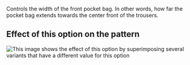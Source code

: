 Controls the width of the front pocket bag.
In other words, how far the pocket bag extends towards the center front of the trousers.

## Effect of this option on the pattern

![This image shows the effect of this option by superimposing several variants that have a different value for this option](charlie\_frontpocketwidth\_sample.svg "Effect of this option on the pattern")
